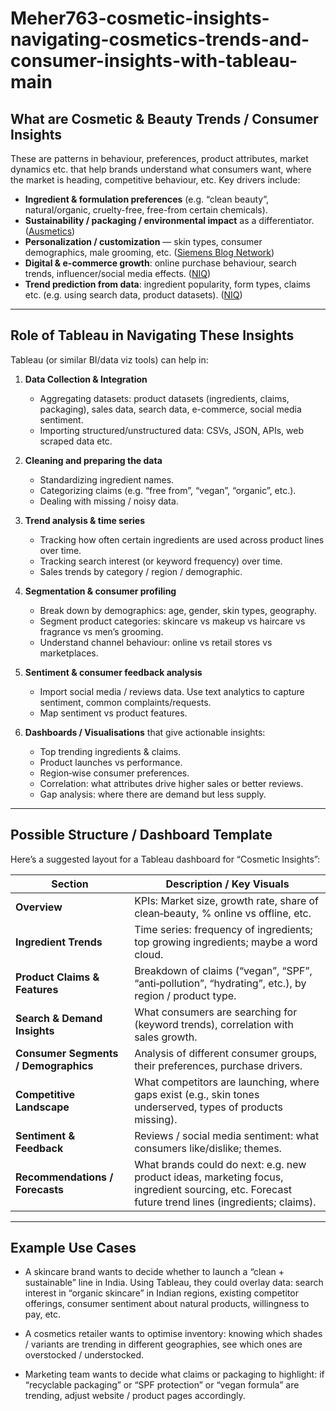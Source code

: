 # Meher763-cosmetic-insights-navigating-cosmetics-trends-and-consumer-insights-with-tableau-main
## What are Cosmetic & Beauty Trends / Consumer Insights

These are patterns in behaviour, preferences, product attributes, market dynamics etc. that help brands understand what consumers want, where the market is heading, competitive behaviour, etc. Key drivers include:

* **Ingredient & formulation preferences** (e.g. “clean beauty”, natural/organic, cruelty-free, free-from certain chemicals).&#x20;
* **Sustainability / packaging / environmental impact** as a differentiator. ([Ausmetics][1])
* **Personalization / customization** — skin types, consumer demographics, male grooming, etc. ([Siemens Blog Network][2])
* **Digital & e-commerce growth**: online purchase behaviour, search trends, influencer/social media effects. ([NIQ][3])
* **Trend prediction from data**: ingredient popularity, form types, claims etc. (e.g. using search data, product datasets). ([NIQ][3])

---

## Role of Tableau in Navigating These Insights

Tableau (or similar BI/data viz tools) can help in:

1. **Data Collection & Integration**

   * Aggregating datasets: product datasets (ingredients, claims, packaging), sales data, search data, e-commerce, social media sentiment.
   * Importing structured/unstructured data: CSVs, JSON, APIs, web scraped data etc.

2. **Cleaning and preparing the data**

   * Standardizing ingredient names.
   * Categorizing claims (e.g. “free from”, “vegan”, “organic”, etc.).
   * Dealing with missing / noisy data.

3. **Trend analysis & time series**

   * Tracking how often certain ingredients are used across product lines over time.
   * Tracking search interest (or keyword frequency) over time.
   * Sales trends by category / region / demographic.

4. **Segmentation & consumer profiling**

   * Break down by demographics: age, gender, skin types, geography.
   * Segment product categories: skincare vs makeup vs haircare vs fragrance vs men’s grooming.
   * Understand channel behaviour: online vs retail stores vs marketplaces.

5. **Sentiment & consumer feedback analysis**

   * Import social media / reviews data. Use text analytics to capture sentiment, common complaints/requests.
   * Map sentiment vs product features.

6. **Dashboards / Visualisations** that give actionable insights:

   * Top trending ingredients & claims.
   * Product launches vs performance.
   * Region‑wise consumer preferences.
   * Correlation: what attributes drive higher sales or better reviews.
   * Gap analysis: where there are demand but less supply.

---

## Possible Structure / Dashboard Template

Here’s a suggested layout for a Tableau dashboard for “Cosmetic Insights”:

| Section                              | Description / Key Visuals                                                                                                                        |
| ------------------------------------ | ------------------------------------------------------------------------------------------------------------------------------------------------ |
| **Overview**                         | KPIs: Market size, growth rate, share of clean‑beauty, % online vs offline, etc.                                                                 |
| **Ingredient Trends**                | Time series: frequency of ingredients; top growing ingredients; maybe a word cloud.                                                              |
| **Product Claims & Features**        | Breakdown of claims (“vegan”, “SPF”, “anti‑pollution”, “hydrating”, etc.), by region / product type.                                             |
| **Search & Demand Insights**         | What consumers are searching for (keyword trends), correlation with sales growth.                                                                |
| **Consumer Segments / Demographics** | Analysis of different consumer groups, their preferences, purchase drivers.                                                                      |
| **Competitive Landscape**            | What competitors are launching, where gaps exist (e.g., skin tones underserved, types of products missing).                                      |
| **Sentiment & Feedback**             | Reviews / social media sentiment: what consumers like/dislike; themes.                                                                           |
| **Recommendations / Forecasts**      | What brands could do next: e.g. new product ideas, marketing focus, ingredient sourcing, etc. Forecast future trend lines (ingredients; claims). |

---

## Example Use Cases

* A skincare brand wants to decide whether to launch a “clean + sustainable” line in India. Using Tableau, they could overlay data: search interest in “organic skincare” in Indian regions, existing competitor offerings, consumer sentiment about natural products, willingness to pay, etc.

* A cosmetics retailer wants to optimise inventory: knowing which shades / variants are trending in different geographies, see which ones are overstocked / understocked.

* Marketing team wants to decide what claims or packaging to highlight: if “recyclable packaging” or “SPF protection” or “vegan formula” are trending, adjust website / product pages accordingly.


[1]: https://www.ausmetics.com/pap/2025-cosmetics-trends/?utm_source=chatgpt.com "Deepseek Insights: 2025 Cosmetics Trends"
[2]: https://blogs.sw.siemens.com/consumer-products-retail/2025/07/22/beauty-and-cosmetic-industry-trends-2025/?utm_source=chatgpt.com "Beauty and cosmetic industry trends 2025: Transforming product development and manufacturing with digital innovation - Consumer Products & Retail"
[3]: https://nielseniq.com/global/en/insights/analysis/2023/how-to-spot-trending-cosmetics-products-with-beauty-search-data/?utm_source=chatgpt.com "How to spot trending cosmetics products with beauty search data - NIQ"
